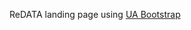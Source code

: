 ReDATA landing page using [UA Bootstrap](https://digital.arizona.edu/arizona-bootstrap/docs/2.0/getting-started/introduction/)
